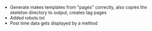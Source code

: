 - Generate makes templates from "pages" correctly, 
also copies the skeleton directory to output, creates tag pages
-  Added robots.txt
- Post time data gets displayed by a method
